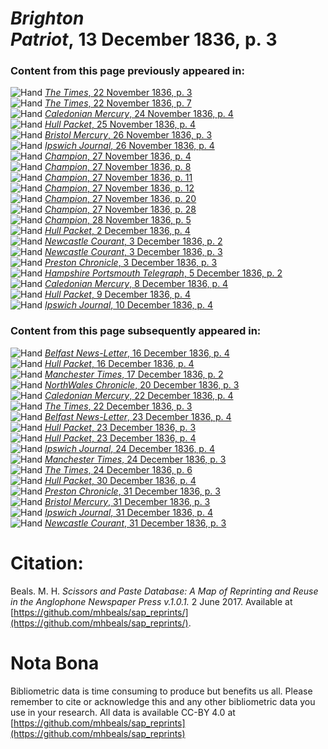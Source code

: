 # *Brighton Patriot*, 13 December 1836, p. 3  
  
### Content from this page previously appeared in:  
![Hand](http://scissorsandpaste.net/wp-content/uploads/2017/06/smallhandpointer.png) [*The Times*, 22 November 1836, p. 3](https://mhbeals.github.io/sap_html/The-Times/The-Times-22-November-1836-p-3)  
![Hand](http://scissorsandpaste.net/wp-content/uploads/2017/06/smallhandpointer.png) [*The Times*, 22 November 1836, p. 7](https://mhbeals.github.io/sap_html/The-Times/The-Times-22-November-1836-p-7)  
![Hand](http://scissorsandpaste.net/wp-content/uploads/2017/06/smallhandpointer.png) [*Caledonian Mercury*, 24 November 1836, p. 4](https://mhbeals.github.io/sap_html/Caledonian-Mercury/Caledonian-Mercury-24-November-1836-p-4)  
![Hand](http://scissorsandpaste.net/wp-content/uploads/2017/06/smallhandpointer.png) [*Hull Packet*, 25 November 1836, p. 4](https://mhbeals.github.io/sap_html/Hull-Packet/Hull-Packet-25-November-1836-p-4)  
![Hand](http://scissorsandpaste.net/wp-content/uploads/2017/06/smallhandpointer.png) [*Bristol Mercury*, 26 November 1836, p. 3](https://mhbeals.github.io/sap_html/Bristol-Mercury/Bristol-Mercury-26-November-1836-p-3)  
![Hand](http://scissorsandpaste.net/wp-content/uploads/2017/06/smallhandpointer.png) [*Ipswich Journal*, 26 November 1836, p. 4](https://mhbeals.github.io/sap_html/Ipswich-Journal/Ipswich-Journal-26-November-1836-p-4)  
![Hand](http://scissorsandpaste.net/wp-content/uploads/2017/06/smallhandpointer.png) [*Champion*, 27 November 1836, p. 4](https://mhbeals.github.io/sap_html/Champion/Champion-27-November-1836-p-4)  
![Hand](http://scissorsandpaste.net/wp-content/uploads/2017/06/smallhandpointer.png) [*Champion*, 27 November 1836, p. 8](https://mhbeals.github.io/sap_html/Champion/Champion-27-November-1836-p-8)  
![Hand](http://scissorsandpaste.net/wp-content/uploads/2017/06/smallhandpointer.png) [*Champion*, 27 November 1836, p. 11](https://mhbeals.github.io/sap_html/Champion/Champion-27-November-1836-p-11)  
![Hand](http://scissorsandpaste.net/wp-content/uploads/2017/06/smallhandpointer.png) [*Champion*, 27 November 1836, p. 12](https://mhbeals.github.io/sap_html/Champion/Champion-27-November-1836-p-12)  
![Hand](http://scissorsandpaste.net/wp-content/uploads/2017/06/smallhandpointer.png) [*Champion*, 27 November 1836, p. 20](https://mhbeals.github.io/sap_html/Champion/Champion-27-November-1836-p-20)  
![Hand](http://scissorsandpaste.net/wp-content/uploads/2017/06/smallhandpointer.png) [*Champion*, 27 November 1836, p. 28](https://mhbeals.github.io/sap_html/Champion/Champion-27-November-1836-p-28)  
![Hand](http://scissorsandpaste.net/wp-content/uploads/2017/06/smallhandpointer.png) [*Champion*, 28 November 1836, p. 5](https://mhbeals.github.io/sap_html/Champion/Champion-28-November-1836-p-5)  
![Hand](http://scissorsandpaste.net/wp-content/uploads/2017/06/smallhandpointer.png) [*Hull Packet*, 2 December 1836, p. 4](https://mhbeals.github.io/sap_html/Hull-Packet/Hull-Packet-2-December-1836-p-4)  
![Hand](http://scissorsandpaste.net/wp-content/uploads/2017/06/smallhandpointer.png) [*Newcastle Courant*, 3 December 1836, p. 2](https://mhbeals.github.io/sap_html/Newcastle-Courant/Newcastle-Courant-3-December-1836-p-2)  
![Hand](http://scissorsandpaste.net/wp-content/uploads/2017/06/smallhandpointer.png) [*Newcastle Courant*, 3 December 1836, p. 3](https://mhbeals.github.io/sap_html/Newcastle-Courant/Newcastle-Courant-3-December-1836-p-3)  
![Hand](http://scissorsandpaste.net/wp-content/uploads/2017/06/smallhandpointer.png) [*Preston Chronicle*, 3 December 1836, p. 3](https://mhbeals.github.io/sap_html/Preston-Chronicle/Preston-Chronicle-3-December-1836-p-3)  
![Hand](http://scissorsandpaste.net/wp-content/uploads/2017/06/smallhandpointer.png) [*Hampshire Portsmouth Telegraph*, 5 December 1836, p. 2](https://mhbeals.github.io/sap_html/Hampshire-Portsmouth-Telegraph/Hampshire-Portsmouth-Telegraph-5-December-1836-p-2)  
![Hand](http://scissorsandpaste.net/wp-content/uploads/2017/06/smallhandpointer.png) [*Caledonian Mercury*, 8 December 1836, p. 4](https://mhbeals.github.io/sap_html/Caledonian-Mercury/Caledonian-Mercury-8-December-1836-p-4)  
![Hand](http://scissorsandpaste.net/wp-content/uploads/2017/06/smallhandpointer.png) [*Hull Packet*, 9 December 1836, p. 4](https://mhbeals.github.io/sap_html/Hull-Packet/Hull-Packet-9-December-1836-p-4)  
![Hand](http://scissorsandpaste.net/wp-content/uploads/2017/06/smallhandpointer.png) [*Ipswich Journal*, 10 December 1836, p. 4](https://mhbeals.github.io/sap_html/Ipswich-Journal/Ipswich-Journal-10-December-1836-p-4)  
  
### Content from this page subsequently appeared in:  
![Hand](http://scissorsandpaste.net/wp-content/uploads/2017/06/smallhandpointer.png) [*Belfast News-Letter*, 16 December 1836, p. 4](https://mhbeals.github.io/sap_html/Belfast-News-Letter/Belfast-News-Letter-16-December-1836-p-4)  
![Hand](http://scissorsandpaste.net/wp-content/uploads/2017/06/smallhandpointer.png) [*Hull Packet*, 16 December 1836, p. 4](https://mhbeals.github.io/sap_html/Hull-Packet/Hull-Packet-16-December-1836-p-4)  
![Hand](http://scissorsandpaste.net/wp-content/uploads/2017/06/smallhandpointer.png) [*Manchester Times*, 17 December 1836, p. 2](https://mhbeals.github.io/sap_html/Manchester-Times/Manchester-Times-17-December-1836-p-2)  
![Hand](http://scissorsandpaste.net/wp-content/uploads/2017/06/smallhandpointer.png) [*NorthWales Chronicle*, 20 December 1836, p. 3](https://mhbeals.github.io/sap_html/NorthWales-Chronicle/NorthWales-Chronicle-20-December-1836-p-3)  
![Hand](http://scissorsandpaste.net/wp-content/uploads/2017/06/smallhandpointer.png) [*Caledonian Mercury*, 22 December 1836, p. 4](https://mhbeals.github.io/sap_html/Caledonian-Mercury/Caledonian-Mercury-22-December-1836-p-4)  
![Hand](http://scissorsandpaste.net/wp-content/uploads/2017/06/smallhandpointer.png) [*The Times*, 22 December 1836, p. 3](https://mhbeals.github.io/sap_html/The-Times/The-Times-22-December-1836-p-3)  
![Hand](http://scissorsandpaste.net/wp-content/uploads/2017/06/smallhandpointer.png) [*Belfast News-Letter*, 23 December 1836, p. 4](https://mhbeals.github.io/sap_html/Belfast-News-Letter/Belfast-News-Letter-23-December-1836-p-4)  
![Hand](http://scissorsandpaste.net/wp-content/uploads/2017/06/smallhandpointer.png) [*Hull Packet*, 23 December 1836, p. 3](https://mhbeals.github.io/sap_html/Hull-Packet/Hull-Packet-23-December-1836-p-3)  
![Hand](http://scissorsandpaste.net/wp-content/uploads/2017/06/smallhandpointer.png) [*Hull Packet*, 23 December 1836, p. 4](https://mhbeals.github.io/sap_html/Hull-Packet/Hull-Packet-23-December-1836-p-4)  
![Hand](http://scissorsandpaste.net/wp-content/uploads/2017/06/smallhandpointer.png) [*Ipswich Journal*, 24 December 1836, p. 4](https://mhbeals.github.io/sap_html/Ipswich-Journal/Ipswich-Journal-24-December-1836-p-4)  
![Hand](http://scissorsandpaste.net/wp-content/uploads/2017/06/smallhandpointer.png) [*Manchester Times*, 24 December 1836, p. 3](https://mhbeals.github.io/sap_html/Manchester-Times/Manchester-Times-24-December-1836-p-3)  
![Hand](http://scissorsandpaste.net/wp-content/uploads/2017/06/smallhandpointer.png) [*The Times*, 24 December 1836, p. 6](https://mhbeals.github.io/sap_html/The-Times/The-Times-24-December-1836-p-6)  
![Hand](http://scissorsandpaste.net/wp-content/uploads/2017/06/smallhandpointer.png) [*Hull Packet*, 30 December 1836, p. 4](https://mhbeals.github.io/sap_html/Hull-Packet/Hull-Packet-30-December-1836-p-4)  
![Hand](http://scissorsandpaste.net/wp-content/uploads/2017/06/smallhandpointer.png) [*Preston Chronicle*, 31 December 1836, p. 3](https://mhbeals.github.io/sap_html/Preston-Chronicle/Preston-Chronicle-31-December-1836-p-3)  
![Hand](http://scissorsandpaste.net/wp-content/uploads/2017/06/smallhandpointer.png) [*Bristol Mercury*, 31 December 1836, p. 3](https://mhbeals.github.io/sap_html/Bristol-Mercury/Bristol-Mercury-31-December-1836-p-3)  
![Hand](http://scissorsandpaste.net/wp-content/uploads/2017/06/smallhandpointer.png) [*Ipswich Journal*, 31 December 1836, p. 4](https://mhbeals.github.io/sap_html/Ipswich-Journal/Ipswich-Journal-31-December-1836-p-4)  
![Hand](http://scissorsandpaste.net/wp-content/uploads/2017/06/smallhandpointer.png) [*Newcastle Courant*, 31 December 1836, p. 3](https://mhbeals.github.io/sap_html/Newcastle-Courant/Newcastle-Courant-31-December-1836-p-3)  


# Citation: 

Beals. M. H. *Scissors and Paste Database: A Map of Reprinting and Reuse in the Anglophone Newspaper Press v.1.0.1.* 2 June 2017. Available at [https://github.com/mhbeals/sap_reprints/](https://github.com/mhbeals/sap_reprints/). 

# Nota Bona

Bibliometric data is time consuming to produce but benefits us all. Please remember to cite or acknowledge this and any other bibliometric data you use in your research. All data is available CC-BY 4.0 at [https://github.com/mhbeals/sap_reprints](https://github.com/mhbeals/sap_reprints)